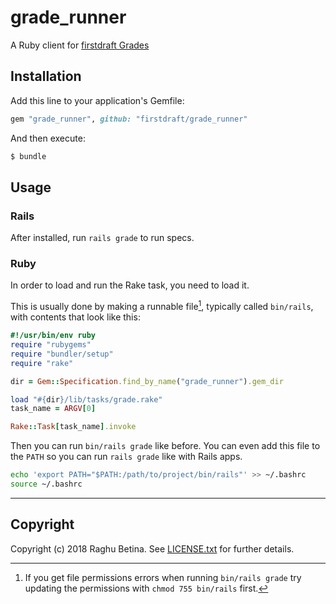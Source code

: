 # grade_runner

A Ruby client for [firstdraft Grades](https://grades.firstdraft.com)


## Installation

Add this line to your application's Gemfile:

```ruby
gem "grade_runner", github: "firstdraft/grade_runner"
```

And then execute:
```bash
$ bundle
```

## Usage

### Rails

After installed, run `rails grade` to run specs.

### Ruby

In order to load and run the Rake task, you need to load it.

This is usually done by making a runnable file[^1], typically called `bin/rails`, with contents that look like this:

```rb
#!/usr/bin/env ruby
require "rubygems"
require "bundler/setup"
require "rake"

dir = Gem::Specification.find_by_name("grade_runner").gem_dir

load "#{dir}/lib/tasks/grade.rake"
task_name = ARGV[0]

Rake::Task[task_name].invoke
```

Then you can run `bin/rails grade` like before. You can even add this file to the `PATH` so you can run `rails grade` like with Rails apps.

```bash
echo 'export PATH="$PATH:/path/to/project/bin/rails"' >> ~/.bashrc
source ~/.bashrc
```

---

[^1]: If you get file permissions errors when running `bin/rails grade` try updating the permissions with `chmod 755 bin/rails` first.

Copyright
---------

Copyright (c) 2018 Raghu Betina. See [LICENSE.txt](LICENSE.txt) for further details.
